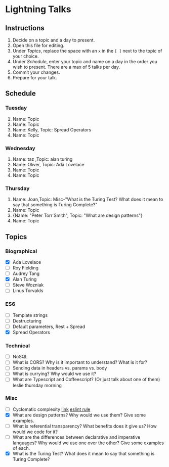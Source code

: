 # Lightning Talks

## Instructions

1. Decide on a topic and a day to present.
2. Open this file for editing.
3. Under _Topics_, replace the space with an `x` in the `[ ]` next to the topic of your choice.
4. Under _Schedule_, enter your topic and name on a day in the order you wish to present. There are a max of 5 talks per day.
5. Commit your changes.
6. Prepare for your talk.


## Schedule

### Tuesday

1. Name: Topic
2. Name: Topic
3. Name: Kelly, Topic: Spread Operators
4. Name: Topic


### Wednesday

1. Name: taz ,Topic: alan turing
2. Name: Oliver, Topic: Ada Lovelace
3. Name: Topic
4. Name: Topic

### Thursday

1. Name: Joan,Topic: Misc-"What is the Turing Test? What does it mean to say that something is Turing Complete?"
2. Name: Topic
3. {Name:  "Peter Torr Smith", Topic: "What are design patterns"}
4. Name: Topic

## Topics

### Biographical

* [x] Ada Lovelace
* [ ] Roy Fielding
* [ ] Audrey Tang
* [x] Alan Turing
* [ ] Steve Wozniak
* [ ] Linus Torvalds

### ES6
* [ ] Template strings
* [ ] Destructuring
* [ ] Default parameters, Rest + Spread
* [x] Spread Operators

### Technical
* [ ] NoSQL
* [ ] What is CORS? Why is it important to understand? What is it for?
* [ ] Sending data in headers vs. params vs. body
* [ ] What is currying? Why would we use it?
* [ ] What are Typescript and Coffeescript? (Or just talk about one of them) leslie thursday morning

### Misc

* [ ] Cyclomatic complexity [link](http://webuniverse.io/cyclomatic-complexity-refactoring-tips/) [eslint rule](http://eslint.org/docs/rules/complexity)
* [x] What are design patterns? Why would we use them? Give some examples.
* [ ] What is referential transparency? What benefits does it give us? How would we code for it?
* [ ] What are the differences between declarative and imperative languages? Why would we use one over the other? Give some examples of each.
* [x] What is the Turing Test? What does it mean to say that something is Turing Complete?
